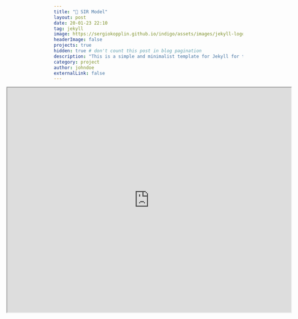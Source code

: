 ```yaml
---
title: "🦠 SIR Model"
layout: post
date: 20-01-23 22:10
tag: jekyll
image: https://sergiokopplin.github.io/indigo/assets/images/jekyll-logo-light-solid.png
headerImage: false
projects: true
hidden: true # don't count this post in blog pagination
description: "This is a simple and minimalist template for Jekyll for those who likes to eat noodles."
category: project
author: johndoe
externalLink: false
---
```


<iframe src="https://dodoturkoz.github.io/URSS/part1.html" title="do" width="150%" height="600" style="max-width: 150%;margin-left: -25%;"></iframe>

